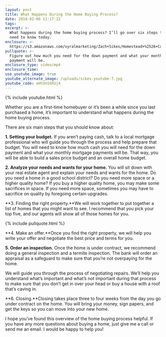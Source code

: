 ```yaml
---
layout: post
title: What Happens During the Home Buying Process?
date: 2018-02-06 11:17:22
tags:
excerpt: >-
  What happens during the home buying process? I’ll go over six steps that you
  need to know today.
enclosure: >-
  https://s3.amazonaws.com/vyralmarketing/Zach+Sikes/Homestead+%2526+Co-+What+Happens+During+the+Home+Buying+Process%253F.mp4
pullquote: >-
  Figure out how much you need for the down payment and what your monthly
  payment will be.
enclosure_type: video/mp4
enclosure_time:
use_youtube_image: true
youtube_alternate_image: /uploads/sikes-youtube-7.jpg
youtube_code: eHtUnSdXUj4
---
```



{% include youtube.html %}

Whether you are a first-time homebuyer or it’s been a while since you last purchased a home, it’s important to understand what happens during the home buying process.

There are six main steps that you should know about:

**1. Setting your budget.** If you aren’t paying cash, talk to a local mortgage professional who will guide you through the process and help prepare that budget. You will need to know how much cash you will need for the down payment and what your monthly mortgage payments will be. That way, you will be able to build a sales price budget and an overall home budget.

**2. Analyze your needs and wants for your home.** You will sit down with your real estate agent and explain your needs and wants for the home. Do you need a home in a good school district? Do you need more space or a higher quality home? If you buy a higher quality home, you may make some sacrifices in space. If you need more space, sometimes you may have to sacrifice on quality by foregoing certain upgrades.

**3. Finding the right property.**We will work together to put together a list of homes that you might want to see. I recommend that you pick your top five, and our agents will show all of those homes for you.

{% include pullquote.html %}

**4. Make an offer.**Once you find the right property, we will help you write your offer and negotiate the best price and terms for you.

**5. Order an inspection.** Once the home is under contract, we recommend doing a general inspection and a termite inspection. The bank will order an appraisal as a safeguard to make sure that you’re not overpaying for the home.

We will guide you through the process of negotiating repairs. We’ll help you understand what’s important and what’s not important during that process to make sure that you don’t get in over your head or buy a house with a roof that’s caving in.

**6. Closing.**Closing takes place three to four weeks from the day you go under contract on the home. You will bring your money, sign papers, and get the keys so you can move into your new home.

I hope you’ve found this overview of the home buying process helpful. If you have any more questions about buying a home, just give me a call or send me an email. I would be happy to help you!